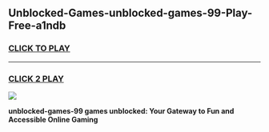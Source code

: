 
## Unblocked-Games-unblocked-games-99-Play-Free-a1ndb
<h3>
<a href="https://premium76.site?title=unblocked-games-99&ref=23A">CLICK TO PLAY</a></h3>
<hr>

<h3>
<a href="https://premium76.site?title=unblocked-games-99&ref=23A">CLICK 2 PLAY</a>
  
</h3>

<a href="https://premium76.site?title=unblocked-games-99&ref=23A"><img src="https://clearcache.store/games.png"></a>


**unblocked-games-99 games unblocked: Your Gateway to Fun and Accessible Online Gaming**
